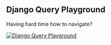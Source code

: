 ## Django Query Playground

Having hard time how to navigate? 

[![Django Query Playground](https://cdn.loom.com/sessions/thumbnails/d975afebb5d648829d12ea9cd261f658-with-play.gif)](https://www.loom.com/share/d975afebb5d648829d12ea9cd261f658 "Django Query Playground")
